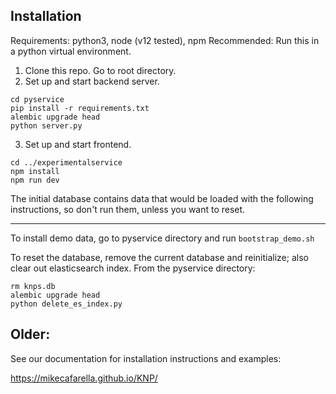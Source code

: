 ## Installation
Requirements: python3, node (v12 tested), npm 
Recommended: Run this in a python virtual environment.

1. Clone this repo. Go to root directory.
2. Set up and start backend server.
  ```
cd pyservice
pip install -r requirements.txt
alembic upgrade head
python server.py
```
3. Set up and start frontend.
```
cd ../experimentalservice
npm install
npm run dev
```

The initial database contains data that would be loaded with the following instructions, so don't run them, unless you want to reset.

---

To install demo data, go to pyservice directory and run `bootstrap_demo.sh`


To reset the database, remove the current database and reinitialize; also clear out elasticsearch index. 
From the pyservice directory:
```
rm knps.db
alembic upgrade head
python delete_es_index.py
```

## Older: 

See our documentation for installation instructions and examples:

https://mikecafarella.github.io/KNP/
